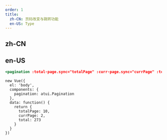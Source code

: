 ```yaml
---
order: 1
title:
  zh-CN: 页码改变与跳转功能
  en-US: Type
---
```


## zh-CN



## en-US


````jsx
<pagination :total-page.sync="totalPage" :curr-page.sync="currPage" :total="total" show-jumper show-size-changer></pagination>
````

````vue-script
new Vue({
  el: 'body',
  components: {
    pagination: atui.Pagination
  },
  data: function() {
    return {
      totalPage: 10,
      currPage: 2,
      total: 273
    }
  }
})
````
